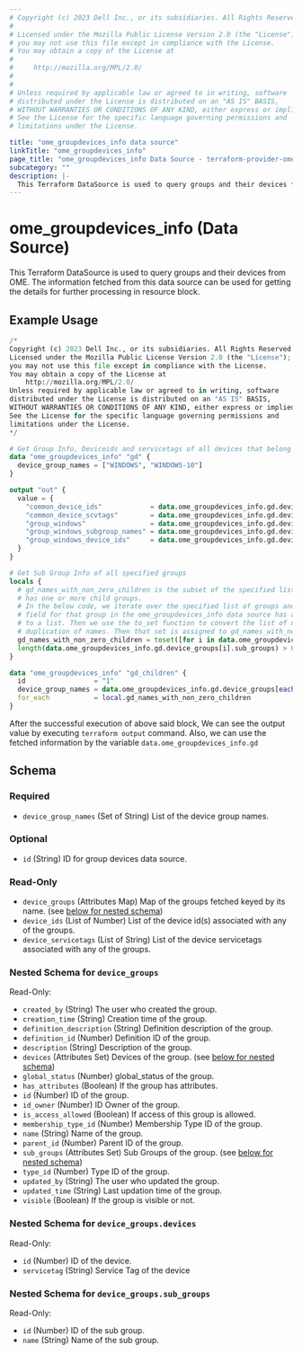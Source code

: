 ```yaml
---
# Copyright (c) 2023 Dell Inc., or its subsidiaries. All Rights Reserved.
# 
# Licensed under the Mozilla Public License Version 2.0 (the "License");
# you may not use this file except in compliance with the License.
# You may obtain a copy of the License at
# 
#     http://mozilla.org/MPL/2.0/
# 
# 
# Unless required by applicable law or agreed to in writing, software
# distributed under the License is distributed on an "AS IS" BASIS,
# WITHOUT WARRANTIES OR CONDITIONS OF ANY KIND, either express or implied.
# See the License for the specific language governing permissions and
# limitations under the License.

title: "ome_groupdevices_info data source"
linkTitle: "ome_groupdevices_info"
page_title: "ome_groupdevices_info Data Source - terraform-provider-ome"
subcategory: ""
description: |-
  This Terraform DataSource is used to query groups and their devices from OME. The information fetched from this data source can be used for getting the details for further processing in resource block.
---
```


# ome_groupdevices_info (Data Source)

This Terraform DataSource is used to query groups and their devices from OME. The information fetched from this data source can be used for getting the details for further processing in resource block.

## Example Usage

```terraform
/*
Copyright (c) 2023 Dell Inc., or its subsidiaries. All Rights Reserved.
Licensed under the Mozilla Public License Version 2.0 (the "License");
you may not use this file except in compliance with the License.
You may obtain a copy of the License at
    http://mozilla.org/MPL/2.0/
Unless required by applicable law or agreed to in writing, software
distributed under the License is distributed on an "AS IS" BASIS,
WITHOUT WARRANTIES OR CONDITIONS OF ANY KIND, either express or implied.
See the License for the specific language governing permissions and
limitations under the License.
*/

# Get Group Info, Deviceids and servicetags of all devices that belong to a specified list of groups
data "ome_groupdevices_info" "gd" {
  device_group_names = ["WINDOWS", "WINDOWS-10"]
}

output "out" {
  value = {
    "common_device_ids"            = data.ome_groupdevices_info.gd.device_ids,
    "common_device_scvtags"        = data.ome_groupdevices_info.gd.device_servicetags,
    "group_windows"                = data.ome_groupdevices_info.gd.device_groups["WINDOWS"],
    "group_windows_subgroup_names" = data.ome_groupdevices_info.gd.device_groups["WINDOWS"].sub_groups[*].name,
    "group_windows_device_ids"     = data.ome_groupdevices_info.gd.device_groups["WINDOWS"].devices[*].id,
  }
}

# Get Sub Group Info of all specified groups
locals {
  # gd_names_with_non_zero_children is the subset of the specified list of group names where the group
  # has one or more child groups.
  # In the below code, we iterate over the specified list of groups and check if the sub_groups
  # field for that group in the ome_groupdevices_info data source has any entries. If it does, then that name is added
  # to a list. Then we use the to_set function to convert the list of names to a set to ensure that there is no 
  # duplication of names. Then that set is assigned to gd_names_with_non_zero_children.
  gd_names_with_non_zero_children = toset([for i in data.ome_groupdevices_info.gd.device_group_names : i if
  length(data.ome_groupdevices_info.gd.device_groups[i].sub_groups) > 0])
}

data "ome_groupdevices_info" "gd_children" {
  id                 = "1"
  device_group_names = data.ome_groupdevices_info.gd.device_groups[each.key].sub_groups[*].name
  for_each           = local.gd_names_with_non_zero_children
}
```

After the successful execution of above said block, We can see the output value by executing `terraform output` command.
Also, we can use the fetched information by the variable `data.ome_groupdevices_info.gd`

<!-- schema generated by tfplugindocs -->
## Schema

### Required

- `device_group_names` (Set of String) List of the device group names.

### Optional

- `id` (String) ID for group devices data source.

### Read-Only

- `device_groups` (Attributes Map) Map of the groups fetched keyed by its name. (see [below for nested schema](#nestedatt--device_groups))
- `device_ids` (List of Number) List of the device id(s) associated with any of the groups.
- `device_servicetags` (List of String) List of the device servicetags associated with any of the groups.

<a id="nestedatt--device_groups"></a>
### Nested Schema for `device_groups`

Read-Only:

- `created_by` (String) The user who created the group.
- `creation_time` (String) Creation time of the group.
- `definition_description` (String) Definition description of the group.
- `definition_id` (Number) Definition ID of the group.
- `description` (String) Description of the group.
- `devices` (Attributes Set) Devices of the group. (see [below for nested schema](#nestedatt--device_groups--devices))
- `global_status` (Number) global_status of the group.
- `has_attributes` (Boolean) If the group has attributes.
- `id` (Number) ID of the group.
- `id_owner` (Number) ID Owner of the group.
- `is_access_allowed` (Boolean) If access of this group is allowed.
- `membership_type_id` (Number) Membership Type ID of the group.
- `name` (String) Name of the group.
- `parent_id` (Number) Parent ID of the group.
- `sub_groups` (Attributes Set) Sub Groups of the group. (see [below for nested schema](#nestedatt--device_groups--sub_groups))
- `type_id` (Number) Type ID of the group.
- `updated_by` (String) The user who updated the group.
- `updated_time` (String) Last updation time of the group.
- `visible` (Boolean) If the group is visible or not.

<a id="nestedatt--device_groups--devices"></a>
### Nested Schema for `device_groups.devices`

Read-Only:

- `id` (Number) ID of the device.
- `servicetag` (String) Service Tag of the device


<a id="nestedatt--device_groups--sub_groups"></a>
### Nested Schema for `device_groups.sub_groups`

Read-Only:

- `id` (Number) ID of the sub group.
- `name` (String) Name of the sub group.
